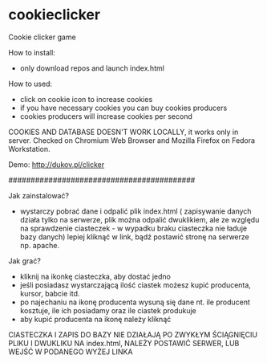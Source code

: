 # cookieclicker
Cookie clicker game

How to install:
- only download repos and launch index.html

How to used:

- click on cookie icon to increase cookies
- if you have necessary cookies you can buy cookies producers
- cookies producers will increase cookies per second

COOKIES AND DATABASE DOESN'T WORK LOCALLY, it works only in server. Checked on Chromium Web Browser and Mozilla Firefox on Fedora Workstation.

Demo:
http://dukov.pl/clicker

##########################################

Jak zainstalować?
- wystarczy pobrać dane i odpalić plik index.html ( zapisywanie danych działa tylko na serwerze, plik można odpalić dwuklikiem, ale ze względu na sprawdzenie ciasteczek - w wypadku braku ciasteczka nie ładuje bazy danych) lepiej kliknąć w link, bądź postawić stronę na serwerze np. apache.

Jak grać?

- kliknij na ikonkę ciasteczka, aby dostać jedno
- jeśli posiadasz wystarczającą ilość ciastek możesz kupić producenta, kursor, babcie itd.
- po najechaniu na ikonę producenta wysuną się dane nt. ile producent kosztuje, ile ich posiadamy oraz ile ciastek produkuje
- aby kupić producenta na ikonę należy kliknąć

CIASTECZKA I ZAPIS DO BAZY NIE DZIAŁAJĄ PO ZWYKŁYM ŚCIĄGNIĘCIU PLIKU I DWUKLIKU NA index.html, NALEŻY POSTAWIĆ SERWER, LUB WEJŚĆ W PODANEGO WYŻEJ LINKA
